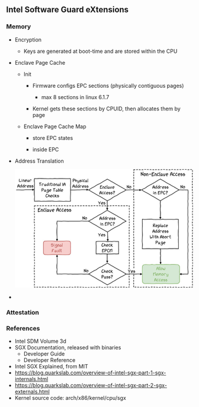 ## Intel Software Guard eXtensions

### Memory

- Encryption

  - Keys are generated at boot-time and are stored within the CPU

- Enclave Page Cache

  - Init
    - Firmware configs EPC sections (physically contiguous pages)
      - max 8 sections in linux 6.1.7

    - Kernel gets these sections by CPUID, then allocates them by page

  - Enclave Page Cache Map
    - store EPC states

    - inside EPC

- Address Translation

  ![Page walk](assets/page_walk.png)

- 

### Attestation

### References

- Intel SDM Volume 3d
- SGX Documentation, released with binaries
  - Developer Guide
  - Developer Reference
- Intel SGX Explained, from MIT
- https://blog.quarkslab.com/overview-of-intel-sgx-part-1-sgx-internals.html
- https://blog.quarkslab.com/overview-of-intel-sgx-part-2-sgx-externals.html
- Kernel source code: arch/x86/kernel/cpu/sgx